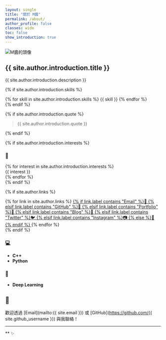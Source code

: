 ```yaml
---
layout: single
title: "關於 M醬"
permalink: /about/
author_profile: false
classes: wide
toc: false
show_introduction: true
---
```


<div class="introduction">
  <img src="{{ site.author.avatar }}" alt="M醬的頭像" class="profile-image">
  <h2 class="intro-title">{{ site.author.introduction.title }}</h2>
  
  <div class="intro-text">
    <p>{{ site.author.introduction.description }}</p>
  </div>
  
  {% if site.author.introduction.skills %}
  <div class="skills">
    {% for skill in site.author.introduction.skills %}
      <span class="skill-tag">{{ skill }}</span>
    {% endfor %}
  </div>
  {% endif %}
  
  {% if site.author.introduction.quote %}
  <blockquote class="quote">
    {{ site.author.introduction.quote }}
  </blockquote>
  {% endif %}
  
  {% if site.author.introduction.interests %}
  <div class="interests-section">
    <h3>🌟 </h3>
    <div class="interests-grid">
      {% for interest in site.author.introduction.interests %}
        <div class="interest-item">{{ interest }}</div>
      {% endfor %}
    </div>
  </div>
  {% endif %}
  
  {% if site.author.links %}
  <div class="social-links">
    {% for link in site.author.links %}
      <a href="{{ link.url }}" class="social-link" title="{{ link.label }}">
        {% if link.label contains "Email" %}📧
        {% elsif link.label contains "GitHub" %}🐙
        {% elsif link.label contains "Portfolio" %}💼
        {% elsif link.label contains "Blog" %}📝
        {% elsif link.label contains "Twitter" %}🐦
        {% elsif link.label contains "Instagram" %}📷
        {% else %}🔗
        {% endif %}
      </a>
    {% endfor %}
  </div>
  {% endif %}
</div>

### 💻 
- **C++** 
- **Python** 

### 🏥 

- **Deep Learning** 


## 🤝 

歡迎透過 [Email](mailto:{{ site.email }}) 或 [GitHub](https://github.com/{{ site.github_username }}) 與我聯絡！

---

** ✨
